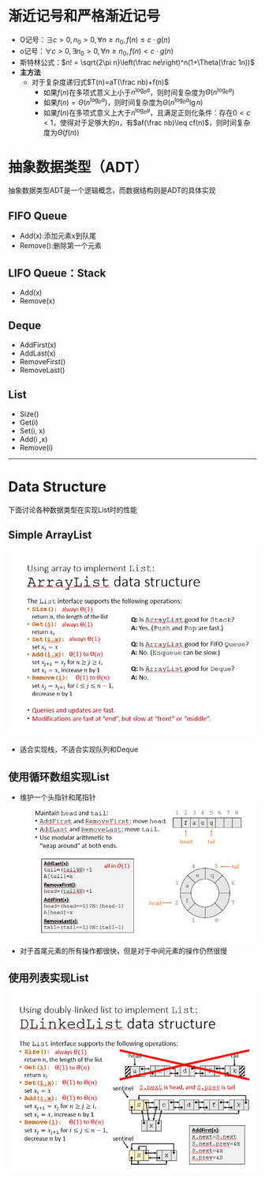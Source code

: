 # 渐近记号和严格渐近记号
+ O记号：$\exists c>0,n_0>0, \forall n\geq n_0, f(n)\leq c\cdot g(n)$
+ o记号：$\forall c>0, \exists n_0>0,\forall n \geq n_0, f(n)<c\cdot g(n)$
+ 斯特林公式：$n! = \sqrt{2\pi n}\left(\frac ne\right)^n(1+\Theta(\frac 1n))$
+ **主方法**
  + 对于复杂度递归式$T(n)=aT(\frac nb)+f(n)$
    + 如果$f(n)$在多项式意义上小于$n^{\log_ba}$，则时间复杂度为$\Theta(n^{\log_ba})$
    + 如果$f(n)=\Theta(n^{\log_ba})$，则时间复杂度为$\Theta(n^{\log_ba}\lg n)$
    + 如果$f(n)$在多项式意义上大于$n^{\log_ba}$，且满足正则化条件：存在$0<c<1$，使得对于足够大的$n$，有$af(\frac nb)\leq cf(n)$，则时间复杂度为$\Theta(f(n))$


# 抽象数据类型（ADT）
抽象数据类型ADT是一个逻辑概念，而数据结构则是ADT的具体实现

## FIFO Queue
+ Add(x):添加元素x到队尾
+ Remove():删除第一个元素

## LIFO Queue：Stack
+ Add(x)
+ Remove(x)

## Deque
+ AddFirst(x)
+ AddLast(x)
+ RemoveFirst()
+ RemoveLast()

## List
+ Size()
+ Get(i)
+ Set(i, x)
+ Add(i ,x)
+ Remove(i)

---
# Data Structure
下面讨论各种数据类型在实现List时的性能
## Simple ArrayList
![](img/2019-11-07-09-21-29.png)
+ 适合实现栈，不适合实现队列和Deque

## 使用循环数组实现List
+ 维护一个头指针和尾指针  
  ![](img/2019-11-07-13-44-27.png)
+ 对于首尾元素的所有操作都很快，但是对于中间元素的操作仍然很慢

## 使用列表实现List
![](img/2019-11-07-13-49-36.png)
  